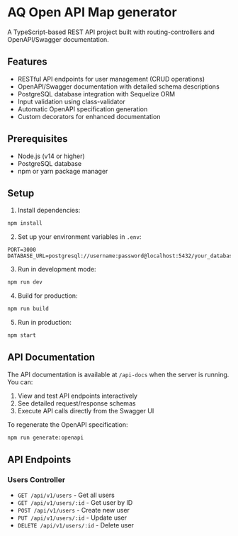 # AQ Open API Map generator

A TypeScript-based REST API project built with routing-controllers and OpenAPI/Swagger documentation.

## Features

- RESTful API endpoints for user management (CRUD operations)
- OpenAPI/Swagger documentation with detailed schema descriptions
- PostgreSQL database integration with Sequelize ORM
- Input validation using class-validator
- Automatic OpenAPI specification generation
- Custom decorators for enhanced documentation

## Prerequisites

- Node.js (v14 or higher)
- PostgreSQL database
- npm or yarn package manager

## Setup

1. Install dependencies:
```bash
npm install
```

2. Set up your environment variables in `.env`:
```env
PORT=3000
DATABASE_URL=postgresql://username:password@localhost:5432/your_database
```

3. Run in development mode:
```bash
npm run dev
```

4. Build for production:
```bash
npm run build
```

5. Run in production:
```bash
npm start
```

## API Documentation

The API documentation is available at `/api-docs` when the server is running. You can:

1. View and test API endpoints interactively
2. See detailed request/response schemas
3. Execute API calls directly from the Swagger UI

To regenerate the OpenAPI specification:
```bash
npm run generate:openapi
```

## API Endpoints

### Users Controller

- `GET /api/v1/users` - Get all users
- `GET /api/v1/users/:id` - Get user by ID
- `POST /api/v1/users` - Create new user
- `PUT /api/v1/users/:id` - Update user
- `DELETE /api/v1/users/:id` - Delete user

